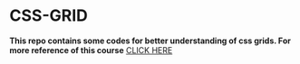 # CSS-GRID

**This repo contains some codes for better understanding of css grids.
For more reference of this course**   [CLICK HERE](https://cssgrid.io/) 
